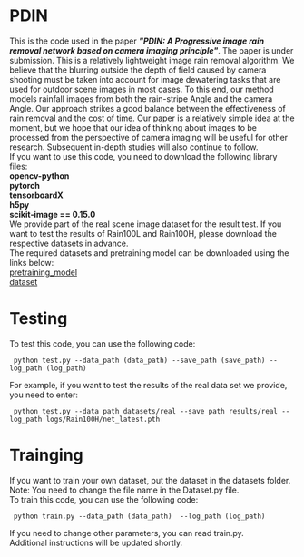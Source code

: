 # PDIN  
This is the code used in the paper ___"PDIN: A Progressive image rain removal network based on camera imaging principle"___. The paper is under submission. This is a relatively lightweight image rain removal algorithm. We believe that the blurring outside the depth of field caused by camera shooting must be taken into account for image dewatering tasks that are used for outdoor scene images in most cases. To this end, our method models rainfall images from both the rain-stripe Angle and the camera Angle. Our approach strikes a good balance between the effectiveness of rain removal and the cost of time.
Our paper is a relatively simple idea at the moment, but we hope that our idea of thinking about images to be processed from the perspective of camera imaging will be useful for other research. Subsequent in-depth studies will also continue to follow.  
If you want to use this code, you need to download the following library files:  
__opencv-python__  
__pytorch__  
__tensorboardX__  
__h5py__  
__scikit-image == 0.15.0__  
We provide part of the real scene image dataset for the result test. If you want to test the results of Rain100L and Rain100H, please download the respective datasets in advance.  
The required datasets and pretraining model can be downloaded using the links below:  
 [pretraining_model]()  
 [dataset]()  
# Testing  
To test this code, you can use the following code:  
```
 python test.py --data_path (data_path) --save_path (save_path) --log_path (log_path)
```
For example, if you want to test the results of the real data set we provide, you need to enter:  
```
 python test.py --data_path datasets/real --save_path results/real --log_path logs/Rain100H/net_latest.pth
```
# Trainging  
If you want to train your own dataset, put the dataset in the datasets folder. Note: You need to change the file name in the Dataset.py file.  
To train this code, you can use the following code:  
```
 python train.py --data_path (data_path)  --log_path (log_path)
```
If you need to change other parameters, you can read train.py.  
Additional instructions will be updated shortly.
